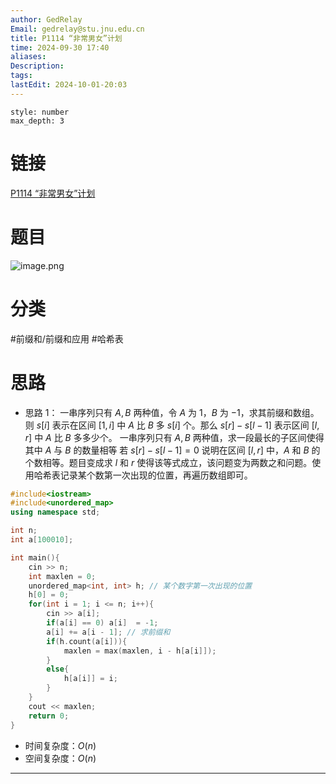 ```yaml
---
author: GedRelay
Email: gedrelay@stu.jnu.edu.cn
title: P1114 “非常男女”计划
time: 2024-09-30 17:40
aliases: 
Description: 
tags: 
lastEdit: 2024-10-01-20:03
---
```


```toc
style: number
max_depth: 3
```

# 链接
[P1114 “非常男女”计划](https://www.luogu.com.cn/problem/P1114) 

# 题目
![image.png](https://ged-pic-bed.oss-cn-guangzhou.aliyuncs.com/img/202409301740943.png)


# 分类
#前缀和/前缀和应用 #哈希表 

# 思路
- 思路 1：
一串序列只有 ${A,B }$ 两种值，令 ${A }$ 为 $1$，${B }$ 为 $-1$，求其前缀和数组。则 ${s\left[ i \right]  }$ 表示在区间 ${\left[ 1,i \right]  }$ 中 ${A }$ 比 ${B }$ 多 ${s\left[ i \right]  }$ 个。那么 ${s\left[ r \right] -s\left[ l -1\right]  }$ 表示区间 ${\left[ l,r \right]  }$ 中 ${A }$ 比 ${B }$ 多多少个。
一串序列只有 ${A,B }$ 两种值，求一段最长的子区间使得其中 ${A }$ 与 ${B }$ 的数量相等
若 ${s\left[ r \right] -s\left[ l-1 \right] =0 }$ 说明在区间 ${\left[ l,r \right]  }$ 中，${A }$ 和 ${B }$ 的个数相等。题目变成求 ${l }$ 和 ${r }$ 使得该等式成立，该问题变为两数之和问题。使用哈希表记录某个数第一次出现的位置，再遍历数组即可。


```cpp
#include<iostream>
#include<unordered_map>
using namespace std;

int n;
int a[100010];

int main(){
    cin >> n;
    int maxlen = 0;
    unordered_map<int, int> h; // 某个数字第一次出现的位置
    h[0] = 0;
    for(int i = 1; i <= n; i++){
        cin >> a[i];
        if(a[i] == 0) a[i]  = -1;
        a[i] += a[i - 1]; // 求前缀和
        if(h.count(a[i])){
            maxlen = max(maxlen, i - h[a[i]]);
        }
        else{
            h[a[i]] = i;
        }
    }
    cout << maxlen;
    return 0;
}
```


- 时间复杂度：${O\left( n \right)  }$ 
- 空间复杂度：${O\left( n \right)  }$ 


---

